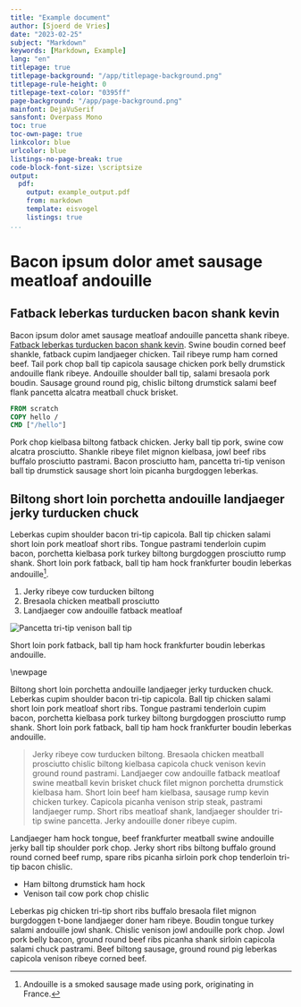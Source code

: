 ```yaml
---
title: "Example document"
author: [Sjoerd de Vries]
date: "2023-02-25"
subject: "Markdown"
keywords: [Markdown, Example]
lang: "en"
titlepage: true
titlepage-background: "/app/titlepage-background.png"
titlepage-rule-height: 0
titlepage-text-color: "0395ff"
page-background: "/app/page-background.png"
mainfont: DejaVuSerif
sansfont: Overpass Mono
toc: true
toc-own-page: true
linkcolor: blue
urlcolor: blue
listings-no-page-break: true
code-block-font-size: \scriptsize
output:
  pdf:
    output: example_output.pdf
    from: markdown
    template: eisvogel
    listings: true
...
```


# Bacon ipsum dolor amet sausage meatloaf andouille

##  Fatback leberkas turducken bacon shank kevin

Bacon ipsum dolor amet sausage meatloaf andouille pancetta shank ribeye. [Fatback leberkas turducken bacon shank kevin](https://baconipsum.com).
Swine boudin corned beef shankle, fatback cupim landjaeger chicken. Tail ribeye rump ham corned beef. Tail pork chop ball
tip capicola sausage chicken pork belly drumstick andouille flank ribeye. Andouille shoulder ball tip, salami bresaola pork
boudin. Sausage ground round pig, chislic biltong drumstick salami beef flank pancetta alcatra meatball chuck brisket.

```dockerfile
FROM scratch
COPY hello /
CMD ["/hello"]
```

Pork chop kielbasa biltong fatback chicken. Jerky ball tip pork, swine cow alcatra prosciutto. Shankle ribeye filet mignon kielbasa,
jowl beef ribs buffalo prosciutto pastrami. Bacon prosciutto ham, pancetta tri-tip venison ball tip drumstick sausage short loin
picanha burgdoggen leberkas.

## Biltong short loin porchetta andouille landjaeger jerky turducken chuck

Leberkas cupim shoulder bacon tri-tip capicola. Ball tip chicken salami short loin pork meatloaf short ribs. Tongue pastrami tenderloin
cupim bacon, porchetta kielbasa pork turkey biltong burgdoggen prosciutto rump shank. Short loin pork fatback, ball tip ham hock
frankfurter boudin leberkas andouille[^andouille].

1. Jerky ribeye cow turducken biltong
2. Bresaola chicken meatball prosciutto
3. Landjaeger cow andouille fatback meatloaf

![Pancetta tri-tip venison ball tip](https://fastly.picsum.photos/id/437/800/150.jpg?hmac=ot0fDKcb8mRSSXfzYxx8IAAFfqvc8ndn5SJBlLGgwXY)

Short loin pork fatback, ball tip ham hock frankfurter boudin leberkas andouille.

\newpage

Biltong short loin porchetta andouille landjaeger jerky turducken chuck. Leberkas cupim shoulder bacon tri-tip capicola. Ball tip chicken
salami short loin pork meatloaf short ribs. Tongue pastrami tenderloin cupim bacon, porchetta kielbasa pork turkey biltong burgdoggen
prosciutto rump shank. Short loin pork fatback, ball tip ham hock frankfurter boudin leberkas andouille.

> Jerky ribeye cow turducken biltong. Bresaola chicken meatball prosciutto chislic biltong kielbasa capicola chuck venison kevin ground
round pastrami. Landjaeger cow andouille fatback meatloaf swine meatball kevin brisket chuck filet mignon porchetta drumstick kielbasa ham.
Short loin beef ham kielbasa, sausage rump kevin chicken turkey. Capicola picanha venison strip steak, pastrami landjaeger rump. Short ribs
meatloaf shank, landjaeger shoulder tri-tip swine pancetta. Jerky andouille doner ribeye cupim.

Landjaeger ham hock tongue, beef frankfurter meatball swine andouille jerky ball tip shoulder pork chop. Jerky short ribs biltong buffalo
ground round corned beef rump, spare ribs picanha sirloin pork chop tenderloin tri-tip bacon chislic.

- Ham biltong drumstick ham hock
- Venison tail cow pork chop chislic

Leberkas pig chicken tri-tip short ribs buffalo bresaola filet mignon burgdoggen t-bone landjaeger doner ham ribeye. Boudin tongue turkey
salami andouille jowl shank. Chislic venison jowl andouille pork chop. Jowl pork belly bacon, ground round beef ribs picanha shank sirloin
capicola salami chuck pastrami. Beef biltong sausage, ground round pig leberkas capicola venison ribeye corned beef.

[^andouille]: Andouille is a smoked sausage made using pork, originating in France.